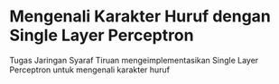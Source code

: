 # Mengenali Karakter Huruf dengan Single Layer Perceptron
Tugas Jaringan Syaraf Tiruan mengeimplementasikan Single Layer Perceptron untuk mengenali karakter huruf
